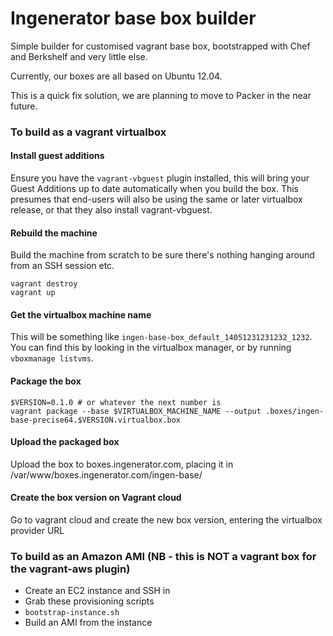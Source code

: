 # Ingenerator base box builder

Simple builder for customised vagrant base box, bootstrapped
with Chef and Berkshelf and very little else.

Currently, our boxes are all based on Ubuntu 12.04.

This is a quick fix solution, we are planning to move to 
Packer in the near future.

### To build as a vagrant virtualbox

#### Install guest additions
Ensure you have the `vagrant-vbguest` plugin installed, this will bring your
Guest Additions up to date automatically when you build the box. This presumes
that end-users will also be using the same or later virtualbox release, or that
they also install vagrant-vbguest.

#### Rebuild the machine
Build the machine from scratch to be sure there's nothing hanging around from an
SSH session etc.

```shell
vagrant destroy
vagrant up
```

#### Get the virtualbox machine name
This will be something like `ingen-base-box_default_14051231231232_1232`. 
You can find this by looking in the virtualbox manager, or by running 
`vboxmanage listvms`.

#### Package the box

```shell
$VERSION=0.1.0 # or whatever the next number is
vagrant package --base $VIRTUALBOX_MACHINE_NAME --output .boxes/ingen-base-precise64.$VERSION.virtualbox.box
```

#### Upload the packaged box
Upload the box to boxes.ingenerator.com, placing it in /var/www/boxes.ingenerator.com/ingen-base/

#### Create the box version on Vagrant cloud
Go to vagrant cloud and create the new box version, entering the virtualbox provider URL

### To build as an Amazon AMI (NB - this is NOT a vagrant box for the vagrant-aws plugin)

* Create an EC2 instance and SSH in
* Grab these provisioning scripts
* `bootstrap-instance.sh`
* Build an AMI from the instance

